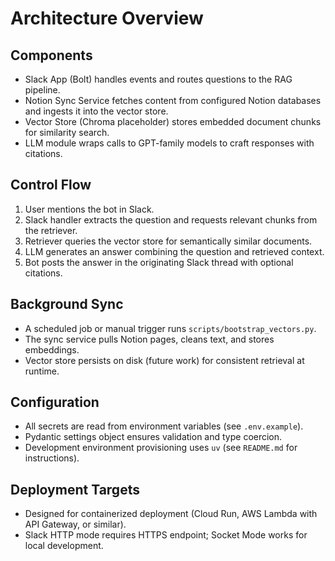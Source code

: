 # Architecture Overview

## Components
- Slack App (Bolt) handles events and routes questions to the RAG pipeline.
- Notion Sync Service fetches content from configured Notion databases and ingests it into the vector store.
- Vector Store (Chroma placeholder) stores embedded document chunks for similarity search.
- LLM module wraps calls to GPT-family models to craft responses with citations.

## Control Flow
1. User mentions the bot in Slack.
2. Slack handler extracts the question and requests relevant chunks from the retriever.
3. Retriever queries the vector store for semantically similar documents.
4. LLM generates an answer combining the question and retrieved context.
5. Bot posts the answer in the originating Slack thread with optional citations.

## Background Sync
- A scheduled job or manual trigger runs `scripts/bootstrap_vectors.py`.
- The sync service pulls Notion pages, cleans text, and stores embeddings.
- Vector store persists on disk (future work) for consistent retrieval at runtime.

## Configuration
- All secrets are read from environment variables (see `.env.example`).
- Pydantic settings object ensures validation and type coercion.
- Development environment provisioning uses `uv` (see `README.md` for instructions).

## Deployment Targets
- Designed for containerized deployment (Cloud Run, AWS Lambda with API Gateway, or similar).
- Slack HTTP mode requires HTTPS endpoint; Socket Mode works for local development.
